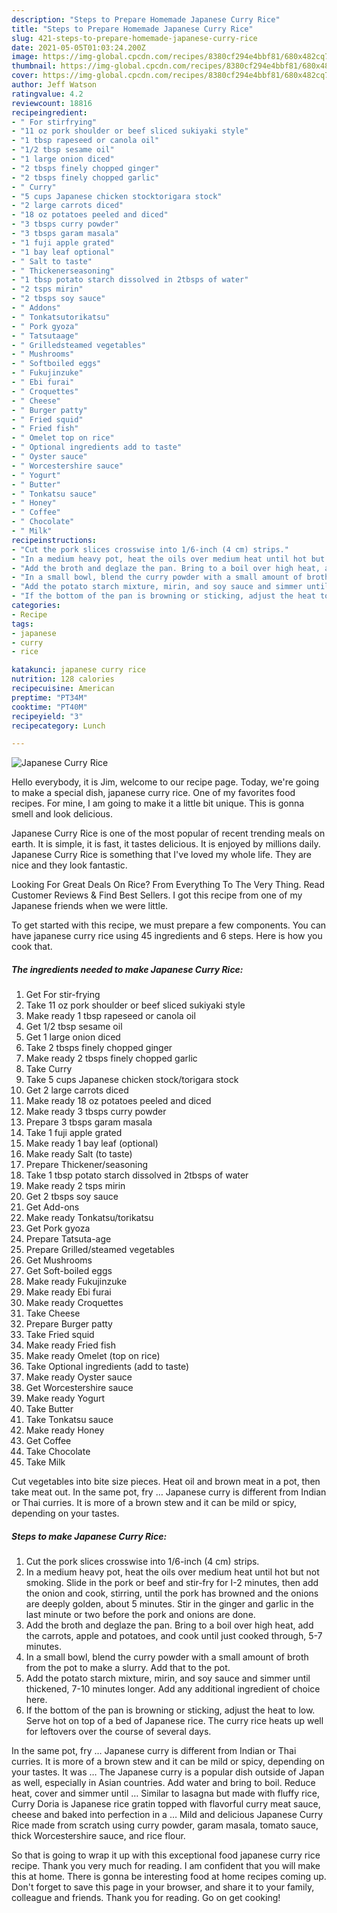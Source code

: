 ```yaml
---
description: "Steps to Prepare Homemade Japanese Curry Rice"
title: "Steps to Prepare Homemade Japanese Curry Rice"
slug: 421-steps-to-prepare-homemade-japanese-curry-rice
date: 2021-05-05T01:03:24.200Z
image: https://img-global.cpcdn.com/recipes/8380cf294e4bbf81/680x482cq70/japanese-curry-rice-recipe-main-photo.jpg
thumbnail: https://img-global.cpcdn.com/recipes/8380cf294e4bbf81/680x482cq70/japanese-curry-rice-recipe-main-photo.jpg
cover: https://img-global.cpcdn.com/recipes/8380cf294e4bbf81/680x482cq70/japanese-curry-rice-recipe-main-photo.jpg
author: Jeff Watson
ratingvalue: 4.2
reviewcount: 18816
recipeingredient:
- " For stirfrying"
- "11 oz pork shoulder or beef sliced sukiyaki style"
- "1 tbsp rapeseed or canola oil"
- "1/2 tbsp sesame oil"
- "1 large onion diced"
- "2 tbsps finely chopped ginger"
- "2 tbsps finely chopped garlic"
- " Curry"
- "5 cups Japanese chicken stocktorigara stock"
- "2 large carrots diced"
- "18 oz potatoes peeled and diced"
- "3 tbsps curry powder"
- "3 tbsps garam masala"
- "1 fuji apple grated"
- "1 bay leaf optional"
- " Salt to taste"
- " Thickenerseasoning"
- "1 tbsp potato starch dissolved in 2tbsps of water"
- "2 tsps mirin"
- "2 tbsps soy sauce"
- " Addons"
- " Tonkatsutorikatsu"
- " Pork gyoza"
- " Tatsutaage"
- " Grilledsteamed vegetables"
- " Mushrooms"
- " Softboiled eggs"
- " Fukujinzuke"
- " Ebi furai"
- " Croquettes"
- " Cheese"
- " Burger patty"
- " Fried squid"
- " Fried fish"
- " Omelet top on rice"
- " Optional ingredients add to taste"
- " Oyster sauce"
- " Worcestershire sauce"
- " Yogurt"
- " Butter"
- " Tonkatsu sauce"
- " Honey"
- " Coffee"
- " Chocolate"
- " Milk"
recipeinstructions:
- "Cut the pork slices crosswise into 1/6-inch (4 cm) strips."
- "In a medium heavy pot, heat the oils over medium heat until hot but not smoking. Slide in the pork or beef and stir-fry for I-2 minutes, then add the onion and cook, stirring, until the pork has browned and the onions are deeply golden, about 5 minutes. Stir in the ginger and garlic in the last minute or two before the pork and onions are done."
- "Add the broth and deglaze the pan. Bring to a boil over high heat, add the carrots, apple and potatoes, and cook until just cooked through, 5-7 minutes."
- "In a small bowl, blend the curry powder with a small amount of broth from the pot to make a slurry. Add that to the pot."
- "Add the potato starch mixture, mirin, and soy sauce and simmer until thickened, 7-10 minutes longer. Add any additional ingredient of choice here."
- "If the bottom of the pan is browning or sticking, adjust the heat to low. Serve hot on top of a bed of Japanese rice. The curry rice heats up well for leftovers over the course of several days."
categories:
- Recipe
tags:
- japanese
- curry
- rice

katakunci: japanese curry rice 
nutrition: 128 calories
recipecuisine: American
preptime: "PT34M"
cooktime: "PT40M"
recipeyield: "3"
recipecategory: Lunch

---
```



![Japanese Curry Rice](https://img-global.cpcdn.com/recipes/8380cf294e4bbf81/680x482cq70/japanese-curry-rice-recipe-main-photo.jpg)

Hello everybody, it is Jim, welcome to our recipe page. Today, we're going to make a special dish, japanese curry rice. One of my favorites food recipes. For mine, I am going to make it a little bit unique. This is gonna smell and look delicious.

Japanese Curry Rice is one of the most popular of recent trending meals on earth. It is simple, it is fast, it tastes delicious. It is enjoyed by millions daily. Japanese Curry Rice is something that I've loved my whole life. They are nice and they look fantastic.

Looking For Great Deals On Rice? From Everything To The Very Thing. Read Customer Reviews &amp; Find Best Sellers. I got this recipe from one of my Japanese friends when we were little.


To get started with this recipe, we must prepare a few components. You can have japanese curry rice using 45 ingredients and 6 steps. Here is how you cook that.

<!--inarticleads1-->

##### The ingredients needed to make Japanese Curry Rice:

1. Get  For stir-frying
1. Take 11 oz pork shoulder or beef sliced sukiyaki style
1. Make ready 1 tbsp rapeseed or canola oil
1. Get 1/2 tbsp sesame oil
1. Get 1 large onion diced
1. Take 2 tbsps finely chopped ginger
1. Make ready 2 tbsps finely chopped garlic
1. Take  Curry
1. Take 5 cups Japanese chicken stock/torigara stock
1. Get 2 large carrots diced
1. Make ready 18 oz potatoes peeled and diced
1. Make ready 3 tbsps curry powder
1. Prepare 3 tbsps garam masala
1. Take 1 fuji apple grated
1. Make ready 1 bay leaf (optional)
1. Make ready  Salt (to taste)
1. Prepare  Thickener/seasoning
1. Take 1 tbsp potato starch dissolved in 2tbsps of water
1. Make ready 2 tsps mirin
1. Get 2 tbsps soy sauce
1. Get  Add-ons
1. Make ready  Tonkatsu/torikatsu
1. Get  Pork gyoza
1. Prepare  Tatsuta-age
1. Prepare  Grilled/steamed vegetables
1. Get  Mushrooms
1. Get  Soft-boiled eggs
1. Make ready  Fukujinzuke
1. Make ready  Ebi furai
1. Make ready  Croquettes
1. Take  Cheese
1. Prepare  Burger patty
1. Take  Fried squid
1. Make ready  Fried fish
1. Make ready  Omelet (top on rice)
1. Take  Optional ingredients (add to taste)
1. Make ready  Oyster sauce
1. Get  Worcestershire sauce
1. Make ready  Yogurt
1. Take  Butter
1. Take  Tonkatsu sauce
1. Make ready  Honey
1. Get  Coffee
1. Take  Chocolate
1. Take  Milk


Cut vegetables into bite size pieces. Heat oil and brown meat in a pot, then take meat out. In the same pot, fry … Japanese curry is different from Indian or Thai curries. It is more of a brown stew and it can be mild or spicy, depending on your tastes. 

<!--inarticleads2-->

##### Steps to make Japanese Curry Rice:

1. Cut the pork slices crosswise into 1/6-inch (4 cm) strips.
1. In a medium heavy pot, heat the oils over medium heat until hot but not smoking. Slide in the pork or beef and stir-fry for I-2 minutes, then add the onion and cook, stirring, until the pork has browned and the onions are deeply golden, about 5 minutes. Stir in the ginger and garlic in the last minute or two before the pork and onions are done.
1. Add the broth and deglaze the pan. Bring to a boil over high heat, add the carrots, apple and potatoes, and cook until just cooked through, 5-7 minutes.
1. In a small bowl, blend the curry powder with a small amount of broth from the pot to make a slurry. Add that to the pot.
1. Add the potato starch mixture, mirin, and soy sauce and simmer until thickened, 7-10 minutes longer. Add any additional ingredient of choice here.
1. If the bottom of the pan is browning or sticking, adjust the heat to low. Serve hot on top of a bed of Japanese rice. The curry rice heats up well for leftovers over the course of several days.


In the same pot, fry … Japanese curry is different from Indian or Thai curries. It is more of a brown stew and it can be mild or spicy, depending on your tastes. It was … The Japanese curry is a popular dish outside of Japan as well, especially in Asian countries. Add water and bring to boil. Reduce heat, cover and simmer until … Similar to lasagna but made with fluffy rice, Curry Doria is Japanese rice gratin topped with flavorful curry meat sauce, cheese and baked into perfection in a … Mild and delicious Japanese Curry Rice made from scratch using curry powder, garam masala, tomato sauce, thick Worcestershire sauce, and rice flour. 

So that is going to wrap it up with this exceptional food japanese curry rice recipe. Thank you very much for reading. I am confident that you will make this at home. There is gonna be interesting food at home recipes coming up. Don't forget to save this page in your browser, and share it to your family, colleague and friends. Thank you for reading. Go on get cooking!

